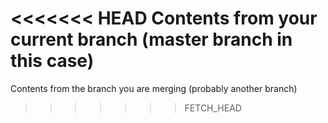 <<<<<<< HEAD
Contents from your current branch (master branch in this case)
=======
Contents from the branch you are merging (probably another branch)
>>>>>>> FETCH_HEAD
